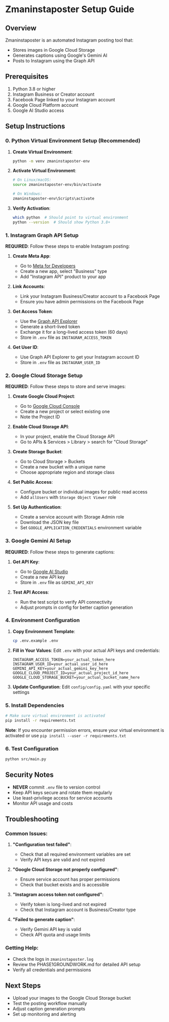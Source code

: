 # Zmaninstaposter Setup Guide

## Overview
Zmaninstaposter is an automated Instagram posting tool that:
- Stores images in Google Cloud Storage
- Generates captions using Google's Gemini AI
- Posts to Instagram using the Graph API

## Prerequisites
1. Python 3.8 or higher
2. Instagram Business or Creator account
3. Facebook Page linked to your Instagram account
4. Google Cloud Platform account
5. Google AI Studio access

## Setup Instructions

### 0. Python Virtual Environment Setup (Recommended)

1. **Create Virtual Environment**:
   ```bash
   python -m venv zmaninstaposter-env
   ```

2. **Activate Virtual Environment**:
   ```bash
   # On Linux/macOS:
   source zmaninstaposter-env/bin/activate
   
   # On Windows:
   zmaninstaposter-env\Scripts\activate
   ```

3. **Verify Activation**:
   ```bash
   which python  # Should point to virtual environment
   python --version  # Should show Python 3.8+
   ```

### 1. Instagram Graph API Setup
**REQUIRED**: Follow these steps to enable Instagram posting:

1. **Create Meta App**:
   - Go to [Meta for Developers](https://developers.facebook.com/)
   - Create a new app, select "Business" type
   - Add "Instagram API" product to your app

2. **Link Accounts**:
   - Link your Instagram Business/Creator account to a Facebook Page
   - Ensure you have admin permissions on the Facebook Page

3. **Get Access Token**:
   - Use the [Graph API Explorer](https://developers.facebook.com/tools/explorer/)
   - Generate a short-lived token
   - Exchange it for a long-lived access token (60 days)
   - Store in `.env` file as `INSTAGRAM_ACCESS_TOKEN`

4. **Get User ID**:
   - Use Graph API Explorer to get your Instagram account ID
   - Store in `.env` file as `INSTAGRAM_USER_ID`

### 2. Google Cloud Storage Setup
**REQUIRED**: Follow these steps to store and serve images:

1. **Create Google Cloud Project**:
   - Go to [Google Cloud Console](https://console.cloud.google.com/)
   - Create a new project or select existing one
   - Note the Project ID

2. **Enable Cloud Storage API**:
   - In your project, enable the Cloud Storage API
   - Go to APIs & Services > Library > search for "Cloud Storage"

3. **Create Storage Bucket**:
   - Go to Cloud Storage > Buckets
   - Create a new bucket with a unique name
   - Choose appropriate region and storage class

4. **Set Public Access**:
   - Configure bucket or individual images for public read access
   - Add `allUsers` with `Storage Object Viewer` role

5. **Set Up Authentication**:
   - Create a service account with Storage Admin role
   - Download the JSON key file
   - Set `GOOGLE_APPLICATION_CREDENTIALS` environment variable

### 3. Google Gemini AI Setup
**REQUIRED**: Follow these steps to generate captions:

1. **Get API Key**:
   - Go to [Google AI Studio](https://ai.google.dev/)
   - Create a new API key
   - Store in `.env` file as `GEMINI_API_KEY`

2. **Test API Access**:
   - Run the test script to verify API connectivity
   - Adjust prompts in config for better caption generation

### 4. Environment Configuration

1. **Copy Environment Template**:
   ```bash
   cp .env.example .env
   ```

2. **Fill in Your Values**:
   Edit `.env` with your actual API keys and credentials:
   ```
   INSTAGRAM_ACCESS_TOKEN=your_actual_token_here
   INSTAGRAM_USER_ID=your_actual_user_id_here
   GEMINI_API_KEY=your_actual_gemini_key_here
   GOOGLE_CLOUD_PROJECT_ID=your_actual_project_id_here
   GOOGLE_CLOUD_STORAGE_BUCKET=your_actual_bucket_name_here
   ```

3. **Update Configuration**:
   Edit `config/config.yaml` with your specific settings

### 5. Install Dependencies
```bash
# Make sure virtual environment is activated
pip install -r requirements.txt
```

**Note**: If you encounter permission errors, ensure your virtual environment is activated or use `pip install --user -r requirements.txt`

### 6. Test Configuration
```bash
python src/main.py
```

## Security Notes
- **NEVER** commit `.env` file to version control
- Keep API keys secure and rotate them regularly
- Use least-privilege access for service accounts
- Monitor API usage and costs

## Troubleshooting

### Common Issues:

1. **"Configuration test failed"**:
   - Check that all required environment variables are set
   - Verify API keys are valid and not expired

2. **"Google Cloud Storage not properly configured"**:
   - Ensure service account has proper permissions
   - Check that bucket exists and is accessible

3. **"Instagram access token not configured"**:
   - Verify token is long-lived and not expired
   - Check that Instagram account is Business/Creator type

4. **"Failed to generate caption"**:
   - Verify Gemini API key is valid
   - Check API quota and usage limits

### Getting Help:
- Check the logs in `zmaninstaposter.log`
- Review the PHASE1GROUNDWORK.md for detailed API setup
- Verify all credentials and permissions

## Next Steps
- Upload your images to the Google Cloud Storage bucket
- Test the posting workflow manually
- Adjust caption generation prompts
- Set up monitoring and alerting